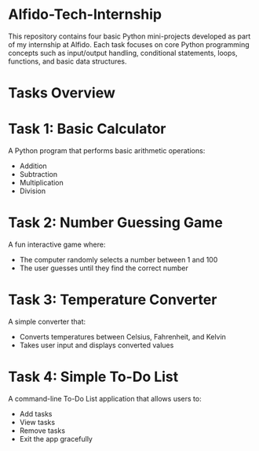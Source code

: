 # Alfido-Tech-Internship

This repository contains four basic Python mini-projects developed as part of my internship at Alfido. Each task focuses on core Python programming concepts such as input/output handling, conditional statements, loops, functions, and basic data structures.

# Tasks Overview

# Task 1: Basic Calculator
A Python program that performs basic arithmetic operations:
- Addition
- Subtraction
- Multiplication
- Division

# Task 2: Number Guessing Game
A fun interactive game where:
- The computer randomly selects a number between 1 and 100
- The user guesses until they find the correct number

# Task 3: Temperature Converter
A simple converter that:
- Converts temperatures between Celsius, Fahrenheit, and Kelvin
- Takes user input and displays converted values

# Task 4: Simple To-Do List
A command-line To-Do List application that allows users to:
- Add tasks
- View tasks
- Remove tasks
- Exit the app gracefully
  
